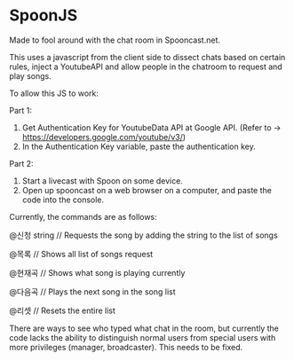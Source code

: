 # SpoonJS
Made to fool around with the chat room in Spooncast.net. 

This uses a javascript from the client side to dissect chats based on certain rules, 
inject a YoutubeAPI and allow people in the chatroom to request and play songs.

To allow this JS to work:

Part 1:
  1. Get Authentication Key for YoutubeData API at Google API.
  (Refer to -> https://developers.google.com/youtube/v3/)
  2. In the Authentication Key variable, paste the authentication key.

Part 2:
  1. Start a livecast with Spoon on some device.
  2. Open up spooncast on a web browser on a computer, and paste the code into the console. 
  
Currently, the commands are as follows:

@신청 string // Requests the song by adding the string to the list of songs

@목록 // Shows all list of songs request

@현재곡 // Shows what song is playing currently

@다음곡 // Plays the next song in the song list

@리셋 // Resets the entire list 

There are ways to see who typed what chat in the room, but currently the code lacks the ability to distinguish
normal users from special users with more privileges (manager, broadcaster). This needs to be fixed. 
